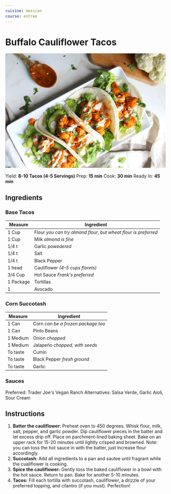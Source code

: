 ```yaml
---
cuisine: mexican
course: entree
---
```


# Buffalo Cauliflower Tacos

![Photo](buffalo-cauliflower-tacos.jpg)

Yield: **8-10 Tacos (4-5 Servings)**
Prep: **15 min**
Cook: **30 min**
Ready In: **45 min**

## Ingredients

### Base Tacos
Measure|Ingredient
---|---
1 Cup|Flour *you can try almond flour, but wheat flour is preferred*
1 Cup|Milk *almond is fine*
1/4 t|Garlic *powedered*
1/4 t|Salt
1/4 t|Black Pepper
1 head|Cauliflower *(4–5 cups florets)*
3/4 Cup|Hot Sauce *Frank's preferred*
1 Package|Tortillas
1|Avocado

### Corn Succotash
Measure|Ingredient
---|---
1 Can|Corn *can be a frozen package too*
1 Can|Pinto Beans
1 Medium|Onion *chopped*
1 Medium|Jalapeño *chopped, with seeds*
To taste|Cumin
To taste|Black Pepper *fresh ground*
To taste|Garlic

### Sauces
Preferred: Trader Joe's Vegan Ranch
Alternatives: Salsa Verde, Garlic Aioli, Sour Cream

## Instructions

1. **Batter the cauliflower:** Preheat oven to 450 degrees. Whisk flour, milk, salt, pepper, and garlic powder. Dip cauliflower pieces in the batter and let excess drip off. Place on parchment-lined baking sheet. Bake on an upper rack for 15-20 minutes until lightly crisped and browned. Note: you can toss the hot sauce in with the batter, just increase flour accordingly.
2. **Succotash**: Add all ingredients to a pan and sautee until fragrant while the cualiflower is cooking.
3. **Spice the cauliflower:** Gently toss the baked cauliflower in a bowl with the hot sauce. Return to pan. Bake for another 5-10 minutes.
4. **Tacos:** Fill each tortilla with succotash, cauliflower, a drizzle of your preferred topping, and cilantro (if you must). Perfection!